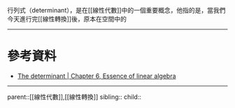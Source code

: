 行列式（determinant），是在[[線性代數]]中的一個重要概念，他指的是，當我們今天進行完[[線性轉換]]後，原本在空間中的

- - -
# 參考資料
- [The determinant | Chapter 6, Essence of linear algebra](https://www.youtube.com/watch?v=Ip3X9LOh2dk&list=PLZHQObOWTQDPD3MizzM2xVFitgF8hE_ab&index=6)
- - -
parent::[[線性代數]],[[線性轉換]]
sibling::
child::